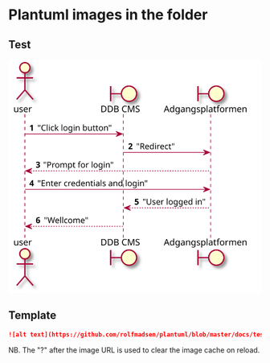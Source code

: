 # Plantuml images in the folder

## Test

![alt text](https://github.com/rolfmadsen/plantuml/blob/master/docs/test.svg? "Test diagram")

## Template

```markdown
![alt text](https://github.com/rolfmadsen/plantuml/blob/master/docs/test.svg? "Test diagram")
```
NB. The "?" after the image URL is used to clear the image cache on reload.
